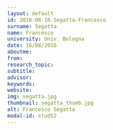 ```yaml
---
layout: default 
id: 2016-08-16-Segatta-Francesco
surname: Segatta
name: Francesco
university: Univ. Bologna
date: 16/08/2016
aboutme: 
from: 
research_topic: 
subtitle: 
advisor: 
keywords: 
website: 
img: segatta.jpg
thumbnail: segatta_thumb.jpg
alt: Francesco Segatta
modal-id: stud52
---
```

